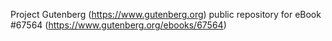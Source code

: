 Project Gutenberg (https://www.gutenberg.org) public repository for
eBook #67564 (https://www.gutenberg.org/ebooks/67564)
